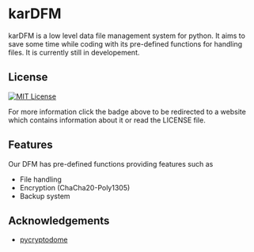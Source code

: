 # karDFM

karDFM is a low level data file management system for python. It aims to save some time while coding with its pre-defined functions for handling files. It is currently still in developement.




## License

[![MIT License](https://img.shields.io/badge/License-MIT-green.svg)](https://choosealicense.com/licenses/mit/)

For more information click the badge above to be redirected to a website which contains information about it or read the LICENSE file.

## Features
Our DFM has pre-defined functions providing features such as
- File handling
- Encryption (ChaCha20-Poly1305)
- Backup system


## Acknowledgements

 - [pycryptodome](https://github.com/Legrandin/pycryptodome.git)

